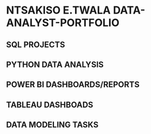 # NTSAKISO E.TWALA DATA-ANALYST-PORTFOLIO 

## SQL PROJECTS
## PYTHON DATA ANALYSIS
## POWER BI DASHBOARDS/REPORTS
## TABLEAU DASHBOADS
## DATA MODELING TASKS
